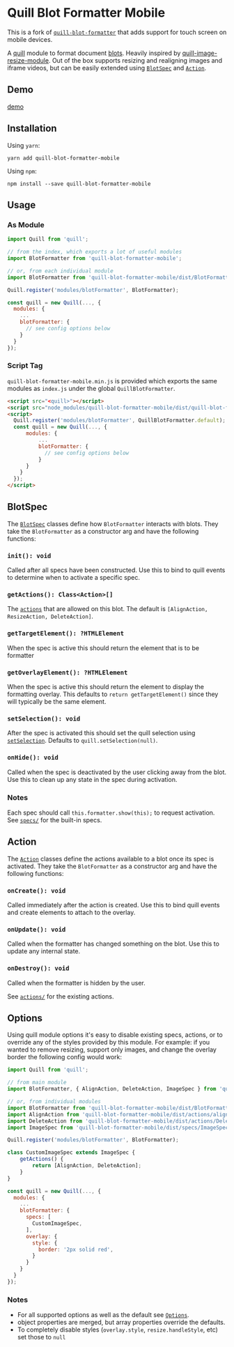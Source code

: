 # Quill Blot Formatter Mobile

This is a fork of [`quill-blot-formatter`](https://github.com/Fandom-OSS/quill-blot-formatter) that adds support for touch screen on mobile devices.

A [quill](https://quilljs.com/) module to format document [blots](https://github.com/quilljs/parchment#blots). Heavily inspired by [quill-image-resize-module](https://github.com/kensnyder/quill-image-resize-module). Out of the box supports resizing and realigning images and iframe videos, but can be easily extended using [`BlotSpec`](#blotspec) and [`Action`](#action).

## Demo

[demo](https://codesandbox.io/s/4wnwllnnl9)

## Installation

Using `yarn`:

```
yarn add quill-blot-formatter-mobile
```

Using `npm`:

```
npm install --save quill-blot-formatter-mobile
```

## Usage

### As Module

```js
import Quill from 'quill';

// from the index, which exports a lot of useful modules
import BlotFormatter from 'quill-blot-formatter-mobile';

// or, from each individual module
import BlotFormatter from 'quill-blot-formatter-mobile/dist/BlotFormatter';

Quill.register('modules/blotFormatter', BlotFormatter);

const quill = new Quill(..., {
  modules: {
    ...
    blotFormatter: {
      // see config options below
    }
  }
});
```

### Script Tag

`quill-blot-formatter-mobile.min.js` is provided which exports the same modules as `index.js` under the global `QuillBlotFormatter`.

```html
<script src="<quill>"></script>
<script src="node_modules/quill-blot-formatter-mobile/dist/quill-blot-formatter-mobile.min.js"></script>
<script>
  Quill.register('modules/blotFormatter', QuillBlotFormatter.default);
  const quill = new Quill(..., {
      modules: {
          ...
          blotFormatter: {
            // see config options below
          }
      }
    }
  });
</script>
```

## BlotSpec

The [`BlotSpec`](https://github.com/juandjara/quill-blot-formatter-mobile/blob/master/src/specs/BlotSpec.js) classes define how `BlotFormatter` interacts with blots. They take the `BlotFormatter` as a constructor arg and have the following functions:

### `init(): void`

Called after all specs have been constructed. Use this to bind to quill events to determine when to activate a specific spec.

### `getActions(): Class<Action>[]`

The [`actions`](#action) that are allowed on this blot. The default is `[AlignAction, ResizeAction, DeleteAction]`.

### `getTargetElement(): ?HTMLElement`

When the spec is active this should return the element that is to be formatter

### `getOverlayElement(): ?HTMLElement`

When the spec is active this should return the element to display the formatting overlay. This defaults to `return getTargetElement()` since they will typically be the same element.

### `setSelection(): void`

After the spec is activated this should set the quill selection using [`setSelection`](https://quilljs.com/docs/api/#setselection). Defaults to `quill.setSelection(null)`.

### `onHide(): void`

Called when the spec is deactivated by the user clicking away from the blot. Use this to clean up any state in the spec during activation.

### Notes

Each spec should call `this.formatter.show(this);` to request activation. See [`specs/`](https://github.com/juandjara/quill-blot-formatter-mobile/tree/master/src/specs) for the built-in specs.

## Action

The [`Action`](https://github.com/juandjara/quill-blot-formatter-mobile/blob/master/src/actions/Action.js) classes define the actions available to a blot once its spec is activated. They take the `BlotFormatter` as a constructor arg and have the following functions:

### `onCreate(): void`

Called immediately after the action is created. Use this to bind quill events and create elements to attach to the overlay.

### `onUpdate(): void`

Called when the formatter has changed something on the blot. Use this to update any internal state.

### `onDestroy(): void`

Called when the formatter is hidden by the user.

See [`actions/`](https://github.com/juandjara/quill-blot-formatter-mobile/tree/master/src/actions) for the existing actions.

## Options

Using quill module options it's easy to disable existing specs, actions, or to override any of the styles provided by this module. For example: if you wanted to remove resizing, support only images, and change the overlay border the following config would work:

```js
import Quill from 'quill';

// from main module
import BlotFormatter, { AlignAction, DeleteAction, ImageSpec } from 'quill-blot-formatter-mobile'

// or, from individual modules
import BlotFormatter from 'quill-blot-formatter-mobile/dist/BlotFormatter';
import AlignAction from 'quill-blot-formatter-mobile/dist/actions/align/AlignAction';
import DeleteAction from 'quill-blot-formatter-mobile/dist/actions/DeleteAction';
import ImageSpec from 'quill-blot-formatter-mobile/dist/specs/ImageSpec';

Quill.register('modules/blotFormatter', BlotFormatter);

class CustomImageSpec extends ImageSpec {
    getActions() {
        return [AlignAction, DeleteAction];
    }
}

const quill = new Quill(..., {
  modules: {
    ...
    blotFormatter: {
      specs: [
        CustomImageSpec,
      ],
      overlay: {
        style: {
          border: '2px solid red',
        }
      }
    }
  }
});
```

### Notes

- For all supported options as well as the default see [`Options`](https://github.com/juandjara/quill-blot-formatter-mobile/blob/master/src/Options.js).
- object properties are merged, but array properties override the defaults.
- To completely disable styles (`overlay.style`, `resize.handleStyle`, etc) set those to `null`
